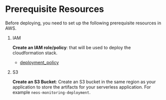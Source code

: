 # Prerequisite Resources

Before deploying, you need to set up the following prerequisite resources in AWS.

1. IAM

    **Create an IAM role/policy**: that will be used to deploy the cloudformation stack.
     - [deployment_policy](../infra/roles/deployment_policy.json)

2. S3

    **Create an S3 Bucket**:
    Create an S3 bucket in the same region as your application to store the artifacts for your serverless application.
    For example `neos-monitoring-deployment`.
